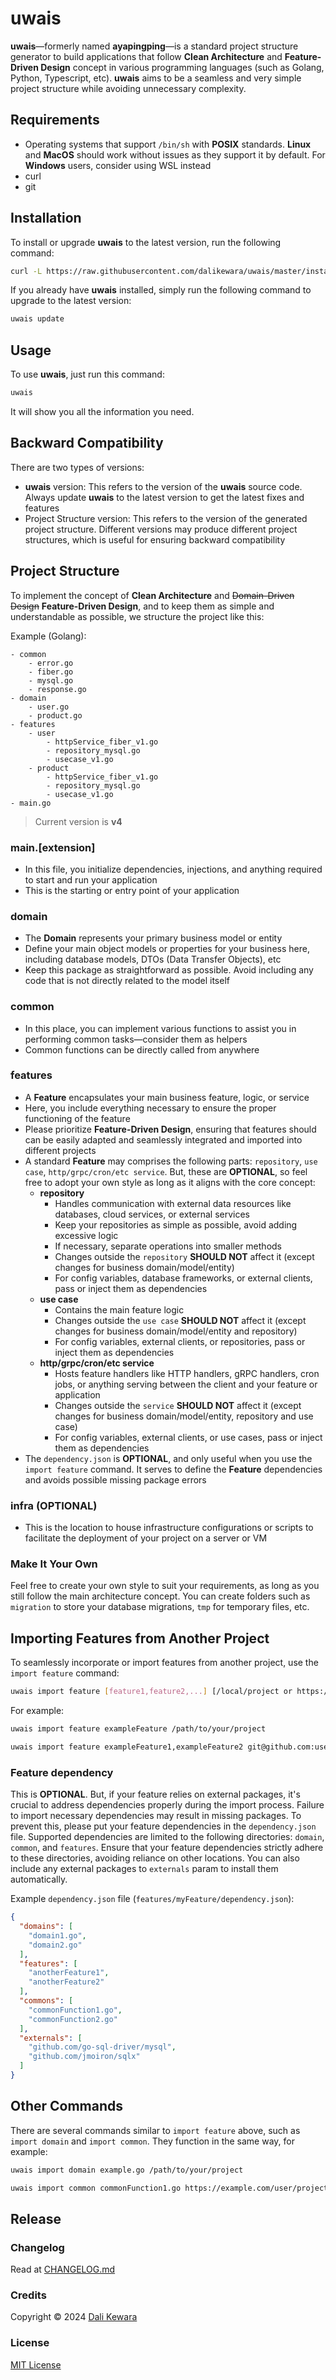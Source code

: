 # uwais

**uwais**&mdash;formerly named **ayapingping**&mdash;is a standard project structure generator to build applications that follow **Clean Architecture** and **Feature-Driven Design** concept in various programming languages (such as Golang, Python, Typescript, etc).
**uwais** aims to be a seamless and very simple project structure while avoiding unnecessary complexity.

## Requirements

- Operating systems that support `/bin/sh` with **POSIX** standards. **Linux** and **MacOS** should work without issues as they support it by default. For **Windows** users, consider using WSL instead
- curl
- git

## Installation

To install or upgrade **uwais** to the latest version, run the following command:

```sh
curl -L https://raw.githubusercontent.com/dalikewara/uwais/master/install.sh | sh
```

If you already have **uwais** installed, simply run the following command to upgrade to the latest version:

```sh
uwais update
```

## Usage

To use **uwais**, just run this command:

```sh
uwais
```

It will show you all the information you need.

## Backward Compatibility

There are two types of versions:

- **uwais** version: This refers to the version of the **uwais** source code. Always update **uwais** to the latest version to get the latest fixes and features
- Project Structure version: This refers to the version of the generated project structure. Different versions may produce different project structures, which is useful for ensuring backward compatibility

## Project Structure

To implement the concept of **Clean Architecture** and ~~Domain-Driven Design~~ **Feature-Driven Design**, and to keep them as simple and understandable as possible, we structure the project like this:

Example (Golang):

```text
- common
    - error.go
    - fiber.go
    - mysql.go
    - response.go
- domain
    - user.go
    - product.go
- features
    - user
        - httpService_fiber_v1.go
        - repository_mysql.go
        - usecase_v1.go
    - product
    	- httpService_fiber_v1.go
        - repository_mysql.go
        - usecase_v1.go
- main.go
```

> Current version is **v4**

### main.[extension]

- In this file, you initialize dependencies, injections, and anything required to start and run your application
- This is the starting or entry point of your application

### domain

- The **Domain** represents your primary business model or entity
- Define your main object models or properties for your business here, including database models, DTOs (Data Transfer Objects), etc
- Keep this package as straightforward as possible. Avoid including any code that is not directly related to the model itself

### common

- In this place, you can implement various functions to assist you in performing common tasks—consider them as helpers
- Common functions can be directly called from anywhere

### features

- A **Feature** encapsulates your main business feature, logic, or service
- Here, you include everything necessary to ensure the proper functioning of the feature
- Please prioritize **Feature-Driven Design**, ensuring that features should can be easily adapted and seamlessly integrated and imported into different projects
- A standard **Feature** may comprises the following parts: `repository`, `use case`, `http/grpc/cron/etc service`. But, these are **OPTIONAL**, so feel free to adopt your own style as long as it aligns with the core concept:
  - **repository**
    - Handles communication with external data resources like databases, cloud services, or external services
    - Keep your repositories as simple as possible, avoid adding excessive logic
    - If necessary, separate operations into smaller methods
    - Changes outside the `repository` **SHOULD NOT** affect it (except changes for business domain/model/entity)
    - For config variables, database frameworks, or external clients, pass or inject them as dependencies
  - **use case**
    - Contains the main feature logic
    - Changes outside the `use case` **SHOULD NOT** affect it (except changes for business domain/model/entity and repository)
    - For config variables, external clients, or repositories, pass or inject them as dependencies
  - **http/grpc/cron/etc service**
    - Hosts feature handlers like HTTP handlers, gRPC handlers, cron jobs, or anything serving between the client and your feature or application
    - Changes outside the `service` **SHOULD NOT** affect it (except changes for business domain/model/entity, repository and use case)
    - For config variables, external clients, or use cases, pass or inject them as dependencies
- The `dependency.json` is **OPTIONAL**, and only useful when you use the `import feature` command. It serves to define the **Feature** dependencies and avoids possible missing package errors

### infra (OPTIONAL)

- This is the location to house infrastructure configurations or scripts to facilitate the deployment of your project on a server or VM

### Make It Your Own

Feel free to create your own style to suit your requirements, as long as you still follow the main architecture concept.
You can create folders such as `migration` to store your database migrations, `tmp` for temporary files, etc.

## Importing Features from Another Project

To seamlessly incorporate or import features from another project, use the `import feature` command:

```bash
uwais import feature [feature1,feature2,...] [/local/project or https://example.com/user/project.git or git@example.com:user/project.git]
```

For example:

```bash
uwais import feature exampleFeature /path/to/your/project
```

```bash
uwais import feature exampleFeature1,exampleFeature2 git@github.com:username/project.git
```

### Feature dependency

This is **OPTIONAL**. But, if your feature relies on external packages, it's crucial to address dependencies properly during the import process.
Failure to import necessary dependencies may result in missing packages.
To prevent this, please put your feature dependencies in the `dependency.json` file.
Supported dependencies are limited to the following directories: `domain`, `common`, and `features`.
Ensure that your feature dependencies strictly adhere to these directories, avoiding reliance on other locations.
You can also include any external packages to `externals` param to install them automatically.

Example `dependency.json` file (`features/myFeature/dependency.json`):

```json
{
  "domains": [
    "domain1.go",
    "domain2.go"
  ],
  "features": [
    "anotherFeature1",
    "anotherFeature2"
  ],
  "commons": [
    "commonFunction1.go",
    "commonFunction2.go"
  ],
  "externals": [
    "github.com/go-sql-driver/mysql",
    "github.com/jmoiron/sqlx"
  ]
}
```

## Other Commands

There are several commands similar to `import feature` above, such as `import domain` and `import common`.
They function in the same way, for example:

```bash
uwais import domain example.go /path/to/your/project
```

```bash
uwais import common commonFunction1.go https://example.com/user/project.git
```

## Release

### Changelog

Read at [CHANGELOG.md](https://github.com/dalikewara/uwais/blob/master/CHANGELOG.md)

### Credits

Copyright &copy; 2024 [Dali Kewara](https://www.dalikewara.com)

### License

[MIT License](https://github.com/dalikewara/uwais/blob/master/LICENSE)
